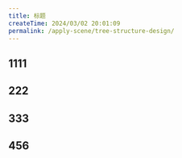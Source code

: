 ```yaml
---
title: 标题
createTime: 2024/03/02 20:01:09
permalink: /apply-scene/tree-structure-design/
---
```

## 1111
## 222
## 333
## 456